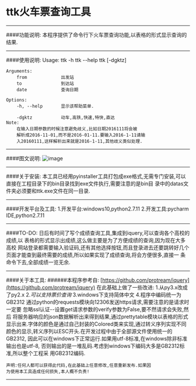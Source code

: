 # ttk火车票查询工具
***
####功能说明:
    本程序提供了命令行下火车票查询功能,以表格的形式显示查询的结果.
***
####使用说明:
    Usage:
        ttk -h
        ttk --help
        ttk [-dgktz] <from> <to> <date>

    Arguments:
        from             出发站
        to               到达站
        date             查询日期

    Options:
        -h, --help       显示该帮助菜单.
  
        -dgktz           动车,高铁,快速,特快,直达
    Note:
        在输入日期参数的时候注意避免歧义,比如日期2016111将会被
        解析成2016-11-01,而不是2016-01-11.要输入2016-1-11请输
        入20160111,这样解析出来就是2016-1-11,其他歧义类似处理.
***
####图文说明:
![image](https://github.com/qianghaohao/ttk/raw/master/image/result.png)
***
####关于安装:
    本工具已经用pyinstaller工具打包成exe格式,无需专门安装,可以
    直接在工程目录下的bin目录找到exe文件执行,需要注意的是bin目
    录中的datas文件夹必须要和ttk.exe文件在同一目录.
***
####开发平台及工具:
    1.开发平台:windows10,python2.7.11
    2.开发工具:pycharm IDE,python2.7.11
***
####TO-DO:
    日后有时间了写个成绩查询工具,集成到iquery,可以查询各个高校的成绩,以
    表格的形式显示出成绩,这么做主要是为了方便成绩的查询,因为现在大多高校
    网站登录都需要输入验证码,还有其他选择按钮,而且登录进去还要跳转好几个
    页面才能查到最终需要的成绩,所以如果实现了成绩查询,将会方便很多,直接一
    条命令下去,全部成绩一览无余.
***
####关于本工具:
######本程序参考自:
  [https://github.com/protream/iquery](https://github.com/protream/iquery)
	在此基础上做了一些改进:
               1.从py3.x改成了py2.x
               2.*可以支持票价查询*
               3.windows下支持简体中文
	       4.程序中编码统一为GB2312
    通过python的requests模块向12306发送https请求,需要注意的是请求时一定要
    忽略ssl认证--设置get请求参数的verify参数为False,要不然请求会失败,然后
    将服务器响应的json数据解析出来得到结果,通过prettytable模块以表格的形式
    显示出来.字体的颜色是通过自己封装的Colored类来实现,通过转义序列实现不同
    颜色的显示,转义序列以ESC开头.在开发过程中由于全部源文件使用统一的GB2312,
    因此可以在windows下正常运行.如果用utf-8标准,在windows除非标准输出也是utf-8,
    否则输出的是一堆乱码.考虑到windows下编码大多是GB2312标准,所以整个工程采
    用GB2312编码.
    
    声明:任何人都可以获得此代码,在此基础上任意修改,任意重新发布.如果因
    为使用本工具造成任何损失,本人概不负责!
***

